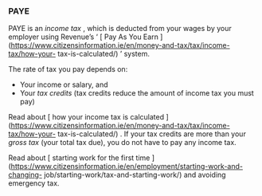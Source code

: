 ###  **PAYE**

PAYE is an _income tax_ , which is deducted from your wages by your employer
using Revenue’s ‘ [ Pay As You Earn
](https://www.citizensinformation.ie/en/money-and-tax/tax/income-tax/how-your-
tax-is-calculated/) ’ system.

The rate of tax you pay depends on:

  * Your income or salary, and 
  * Your _tax credits_ (tax credits reduce the amount of income tax you must pay) 

Read about [ how your income tax is calculated
](https://www.citizensinformation.ie/en/money-and-tax/tax/income-tax/how-your-
tax-is-calculated/) . If your tax credits are more than your _gross tax_ (your
total tax due), you do not have to pay any income tax.

Read about [ starting work for the first time
](https://www.citizensinformation.ie/en/employment/starting-work-and-changing-
job/starting-work/tax-and-starting-work/) and avoiding emergency tax.
